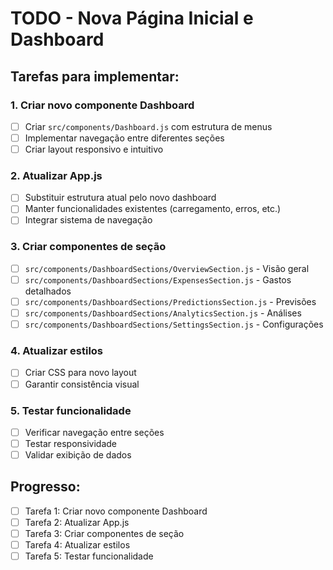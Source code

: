 # TODO - Nova Página Inicial e Dashboard

## Tarefas para implementar:

### 1. Criar novo componente Dashboard
- [ ] Criar `src/components/Dashboard.js` com estrutura de menus
- [ ] Implementar navegação entre diferentes seções
- [ ] Criar layout responsivo e intuitivo

### 2. Atualizar App.js
- [ ] Substituir estrutura atual pelo novo dashboard
- [ ] Manter funcionalidades existentes (carregamento, erros, etc.)
- [ ] Integrar sistema de navegação

### 3. Criar componentes de seção
- [ ] `src/components/DashboardSections/OverviewSection.js` - Visão geral
- [ ] `src/components/DashboardSections/ExpensesSection.js` - Gastos detalhados
- [ ] `src/components/DashboardSections/PredictionsSection.js` - Previsões
- [ ] `src/components/DashboardSections/AnalyticsSection.js` - Análises
- [ ] `src/components/DashboardSections/SettingsSection.js` - Configurações

### 4. Atualizar estilos
- [ ] Criar CSS para novo layout
- [ ] Garantir consistência visual

### 5. Testar funcionalidade
- [ ] Verificar navegação entre seções
- [ ] Testar responsividade
- [ ] Validar exibição de dados

## Progresso:
- [ ] Tarefa 1: Criar novo componente Dashboard
- [ ] Tarefa 2: Atualizar App.js
- [ ] Tarefa 3: Criar componentes de seção
- [ ] Tarefa 4: Atualizar estilos
- [ ] Tarefa 5: Testar funcionalidade
